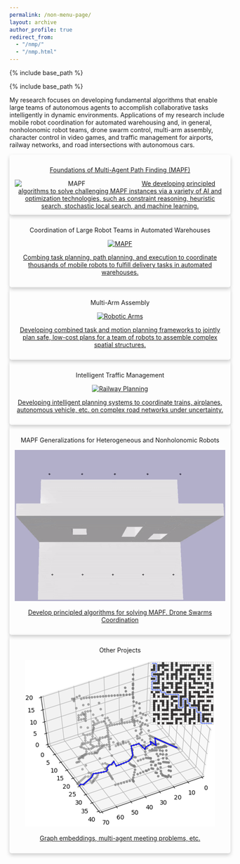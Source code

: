 ```yaml
---
permalink: /non-menu-page/
layout: archive
author_profile: true
redirect_from: 
  - "/nmp/"
  - "/nmp.html"
---
```

<!--title: "Page not in menu"
excerpt: "This is a page not in the main menu"-->
{% include base_path %}
<!--{% include toc %}-->

{% include base_path %}

My research focuses on developing fundamental algorithms that enable large teams of autonomous agents
to accomplish collaborative tasks intelligently in dynamic environments.
Applications of my research include
mobile robot coordination for automated warehousing and, in general, nonholonomic robot teams,
drone swarm control,
multi-arm assembly,
character control in video games,
and traffic management for airports, railway networks, and road intersections with autonomous cars.

<link rel="stylesheet" href="../assets/css/imagehovertext.css">

<style>
/* Float four columns side by side */
.column {
  float: left;
  width: 33%;
  padding: 0 10px;
}

/* Remove extra left and right margins, due to padding in columns */
.row {margin: 0 -5px;}

/* Clear floats after the columns */
.row:after {
  content: "";
  display: table;
  clear: both;
}

.card {
  /* Add shadows to create the "card" effect */
  box-shadow: 0 4px 8px 0 rgba(0,0,0,0.2);
  transition: 0.3s;
  padding: 0.75rem;
  flex-direction: column;
  max-width: 100%;
  border-radius: 5px;
  text-align: center;
}

/* On mouse-over, add a deeper shadow */
.card:hover {
  box-shadow: 0 12px 16px 0 rgba(0,0,0,0.2);
}

/* Add some padding inside the card container */
.card .container {
  padding: 2px 16px;
  flex-direction: column;
  flex: 1;
  display: flex;
  text-align: left;
}

.is-flex-wrap {
  flex-wrap: wrap;
  /*flex-grow: 0;*/
  /*justify-content: space-around;*/
  /*justify-content: flex-start;*/
}
</style>
<!--
<div class="row">
  <div class="column">
    <div class="card">
      <a href="https://jiaoyangli.me/research/mapf/">
        <b>Foundations of Multi-Agent Path Finding (MAPF)</b>
      </a>
      <img src="https://jiaoyangli.me/images/mapf-demo.gif" alt="MAPF" width="200pt">
      <div class="container">
        We develop principled algorithms to solve challenging MAPF instances 
        via a variety of AI and optimization technologies, such as
        constraint reasoning, heuristic search, stochastic local search, and machine learning.
      </div>
    </div>
  </div>
  <div class="column">
    <div class="card">
      <img src="https://jiaoyangli.me/images/warehouse-5x.gif" alt="MAPF" width="200pt">
      <div class="container">
        <a href="https://jiaoyangli.me/research/mapf/">
        <b>Coordination of Large Robot Teams in Automated Warehouses</b>
        </a>
        We develop principled algorithms to solve challenging MAPF instances 
        via a variety of AI and optimization technologies, such as
        constraint reasoning, heuristic search, stochastic local search, and machine learning.
      </div>
    </div>
  </div>
  <div class="column">
    <div class="card">
      <img src="https://jiaoyangli.me/images/bar.gif" alt="MAPF" width="200pt">
      <div class="container">
        <a href="https://jiaoyangli.me/research/mapf/">
        <b>Foundations of Multi-Agent Path Finding (MAPF)</b>
        </a>
        We develop principled algorithms to solve challenging MAPF instances 
        via a variety of AI and optimization technologies, such as
        constraint reasoning, heuristic search, stochastic local search, and machine learning.
      </div>
    </div>
  </div>
</div>
-->


<div class="container">
    <div class="tile is-ancestor is-flex-wrap">
        <!-- MAPF -->
        <div class="tile is-parent">
            <a href="https://jiaoyangli.me/research/mapf/">
                <div class="tile is-child card">
                    <p class="image__title"> Foundations of Multi-Agent Path Finding (MAPF) </p>
                    <img src="../images/mapf-demo.gif" alt="MAPF" style="float:left;width:200pt;" />
                    We developing principled algorithms to solve challenging MAPF instances 
                    via a variety of AI and optimization technologies, such as
                    constraint reasoning, heuristic search, stochastic local search, and machine learning.
                </div>
            </a>
        </div>
        <!-- warehouse -->
        <div class="tile is-parent">
            <div class="tile is-child card">
                <p class="image__title"> Coordination of Large Robot Teams in Automated Warehouses </p>
                <div class="image">
                    <a href="https://jiaoyangli.me/research/warehouse/">
                        <img class="image__img" src="https://jiaoyangli.me/images/warehouse-5x.gif" alt="MAPF">
                        <div class="image__overlay image__overlay--blur">
                            <p class="image__description">
                                Combing task planning, path planning, and execution
                                to coordinate thousands of mobile robots
                                to fulfill delivery tasks in automated warehouses.
                            </p>
                        </div>
                    </a>
                </div>
            </div>
        </div>
        <!-- robotic arms -->
        <div class="tile is-parent">
            <div class="tile is-child card">
                <p class="image__title"> Multi-Arm Assembly </p>
                <div class="image">
                    <a href="https://jiaoyangli.me/research/arm/">
                        <img class="image__img" src="../images/bar.gif" alt="Robotic Arms">
                        <div class="image__overlay image__overlay--blur">
                            <p class="image__description">
                                Developing combined task and motion planning frameworks
                                to jointly plan safe, low-cost plans
                                for a team of robots to assemble complex spatial structures.
                            </p>
                        </div>
                    </a>
                </div>
            </div>
        </div>
        <!-- traffic -->
        <div class="tile is-parent">
            <div class="tile is-child card">
                <p class="image__title"> Intelligent Traffic Management </p>
                <div class="image">
                    <a href="https://jiaoyangli.me/research/traffic/">
                        <img class="image__img" src="../images/flatland.gif" alt="Railway Planning">
                        <div class="image__overlay image__overlay--blur">
                            <p class="image__description">
                                Developing intelligent planning systems to coordinate
                                trains, airplanes, autonomous vehicle, etc. on complex road networks under uncertainty.
                            </p>
                        </div>
                    </a>
                </div>
            </div>
        </div>
        <!-- drones -->
        <div class="tile is-parent">
            <div class="tile is-child card">
                <p class="image__title"> MAPF Generalizations for Heterogeneous and Nonholonomic Robots </p>
                <div class="image">
                    <a href="https://jiaoyangli.me/research/drones/">
                        <img class="image__img" src="../images/drone_side.gif" alt="Drones">
                        <!--<img class="image__img" src="../images/drone_top.gif" alt="Robotic Arms">-->
                        <div class="image__overlay image__overlay--blur">
                            <p class="image__description">
                                Develop principled algorithms for solving MAPF.
                                Drone Swarms Coordination
                            </p>
                        </div>
                    </a>
                </div>
            </div>
        </div>
        <!-- others -->
        <div class="tile is-parent">
            <div class="tile is-child card">
                <p class="image__title"> Other Projects </p>
                <div class="image">
                    <a href="https://jiaoyangli.me/research/others/">
                        <img class="image__img" src="../images/3d-fastmap.png" alt="FastMap">
                        <div class="image__overlay image__overlay--blur">
                            <p class="image__description"> Graph embeddings, multi-agent meeting problems, etc. </p>
                        </div>
                    </a>
                </div>
            </div>
        </div>
    </div>
</div>
